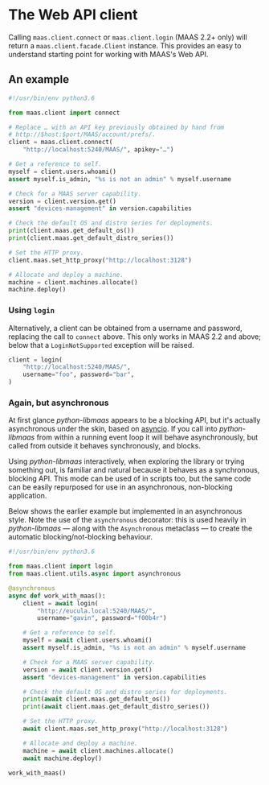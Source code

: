 <h1>The Web API client</h1>

Calling ``maas.client.connect`` or ``maas.client.login`` (MAAS 2.2+
only) will return a ``maas.client.facade.Client`` instance. This
provides an easy to understand starting point for working with MAAS's
Web API.


## An example

```python
#!/usr/bin/env python3.6

from maas.client import connect

# Replace … with an API key previously obtained by hand from
# http://$host:$port/MAAS/account/prefs/.
client = maas.client.connect(
    "http://localhost:5240/MAAS/", apikey="…")

# Get a reference to self.
myself = client.users.whoami()
assert myself.is_admin, "%s is not an admin" % myself.username

# Check for a MAAS server capability.
version = client.version.get()
assert "devices-management" in version.capabilities

# Check the default OS and distro series for deployments.
print(client.maas.get_default_os())
print(client.maas.get_default_distro_series())

# Set the HTTP proxy.
client.maas.set_http_proxy("http://localhost:3128")

# Allocate and deploy a machine.
machine = client.machines.allocate()
machine.deploy()
```


### Using `login`

Alternatively, a client can be obtained from a username and password,
replacing the call to `connect` above. This only works in MAAS 2.2 and
above; below that a `LoginNotSupported` exception will be raised.

```python
client = login(
    "http://localhost:5240/MAAS/",
    username="foo", password="bar",
)
```


### Again, but asynchronous

At first glance _python-libmaas_ appears to be a blocking API, but it's
actually asynchronous under the skin, based on [asyncio][]. If you call
into _python-libmaas_ from within a running event loop it will behave
asynchronously, but called from outside it behaves synchronously, and
blocks.

Using _python-libmaas_ interactively, when exploring the library or
trying something out, is familiar and natural because it behaves as a
synchronous, blocking API. This mode can be used of in scripts too, but
the same code can be easily repurposed for use in an asynchronous,
non-blocking application.

Below shows the earlier example but implemented in an asynchronous
style. Note the use of the ``asynchronous`` decorator: this is used
heavily in _python-libmaas_ — along with the ``Asynchronous`` metaclass
— to create the automatic blocking/not-blocking behaviour.

```python
#!/usr/bin/env python3.6

from maas.client import login
from maas.client.utils.async import asynchronous

@asynchronous
async def work_with_maas():
    client = await login(
        "http://eucula.local:5240/MAAS/",
        username="gavin", password="f00b4r")

    # Get a reference to self.
    myself = await client.users.whoami()
    assert myself.is_admin, "%s is not an admin" % myself.username

    # Check for a MAAS server capability.
    version = await client.version.get()
    assert "devices-management" in version.capabilities

    # Check the default OS and distro series for deployments.
    print(await client.maas.get_default_os())
    print(await client.maas.get_default_distro_series())

    # Set the HTTP proxy.
    await client.maas.set_http_proxy("http://localhost:3128")

    # Allocate and deploy a machine.
    machine = await client.machines.allocate()
    await machine.deploy()

work_with_maas()
```


[asyncio]: https://docs.python.org/3/library/asyncio.html
